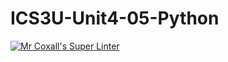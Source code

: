 # ICS3U-Unit4-05-Python

[![Mr Coxall's Super Linter](https://github.com/Kyanh-Pham/ICS3U-Unit4-05-Python/workflows/Mr%20Coxall's%20Super%20Linter/badge.svg)](https://github.com/Kyanh-Pham/ICS3U-Unit4-05-Python/actions/)
